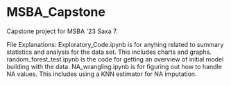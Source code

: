 # MSBA_Capstone
Capstone project for MSBA '23 Saxa 7. 

File Explanations:
    Exploratory_Code.ipynb is for anyhing related to summary statistics and analysis for the data set. This includes charts and graphs.
    random_forest_test.ipynb is the code for getting an overview of initial model building with the data.
    NA_wrangling.ipynb is for figuring out how to handle NA values. This includes using a KNN estimator for NA imputation.
    